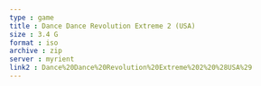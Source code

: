 ```yaml
---
type : game
title : Dance Dance Revolution Extreme 2 (USA)
size : 3.4 G
format : iso
archive : zip
server : myrient
link2 : Dance%20Dance%20Revolution%20Extreme%202%20%28USA%29
---
```

